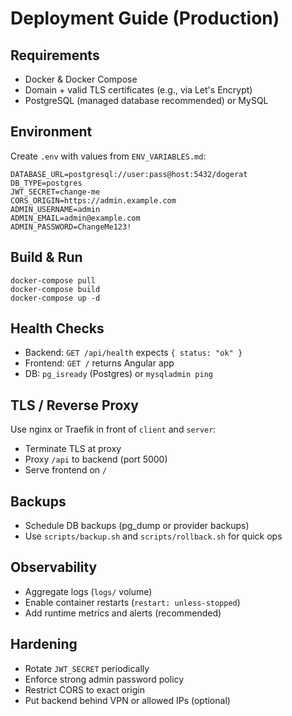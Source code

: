 # Deployment Guide (Production)

## Requirements

- Docker & Docker Compose
- Domain + valid TLS certificates (e.g., via Let's Encrypt)
- PostgreSQL (managed database recommended) or MySQL

## Environment

Create `.env` with values from `ENV_VARIABLES.md`:

```
DATABASE_URL=postgresql://user:pass@host:5432/dogerat
DB_TYPE=postgres
JWT_SECRET=change-me
CORS_ORIGIN=https://admin.example.com
ADMIN_USERNAME=admin
ADMIN_EMAIL=admin@example.com
ADMIN_PASSWORD=ChangeMe123!
```

## Build & Run

```
docker-compose pull
docker-compose build
docker-compose up -d
```

## Health Checks

- Backend: `GET /api/health` expects `{ status: "ok" }`
- Frontend: `GET /` returns Angular app
- DB: `pg_isready` (Postgres) or `mysqladmin ping`

## TLS / Reverse Proxy

Use nginx or Traefik in front of `client` and `server`:

- Terminate TLS at proxy
- Proxy `/api` to backend (port 5000)
- Serve frontend on `/`

## Backups

- Schedule DB backups (pg_dump or provider backups)
- Use `scripts/backup.sh` and `scripts/rollback.sh` for quick ops

## Observability

- Aggregate logs (`logs/` volume)
- Enable container restarts (`restart: unless-stopped`)
- Add runtime metrics and alerts (recommended)

## Hardening

- Rotate `JWT_SECRET` periodically
- Enforce strong admin password policy
- Restrict CORS to exact origin
- Put backend behind VPN or allowed IPs (optional)
